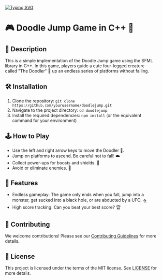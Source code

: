 
<a href="https://git.io/typing-svg"><img src="https://readme-typing-svg.demolab.com?font=Fira+Code&pause=1000&random=false&width=![giphy](https://github.com/rayen-feb/Doodle-Jump-Game-/assets/131598929/eb59a817-e940-427e-9a94-42f0cade465e)
435&lines=Doddle+jump+game++" alt="Typing SVG" /></a>

# 🎮 Doodle Jump Game in C++ 🚀

## 📝 Description
This is a simple implementation of the Doodle Jump game using the SFML library in C++. In this game, players guide a cute four-legged creature called "The Doodler" 🐾 up an endless series of platforms without falling. 

## 🛠️ Installation
1. Clone the repository: `git clone https://github.com/yourusername/doodlejump.git`
2. Navigate to the project directory: `cd doodlejump`
3. Install the required dependencies: `npm install` (or the equivalent command for your environment)

## 🕹️ How to Play
- Use the left and right arrow keys to move the Doodler 🐾.
- Jump on platforms to ascend. Be careful not to fall! ☁️
- Collect power-ups for boosts and shields. 🚀
- Avoid or eliminate enemies. 👾

## 🌟 Features
- Endless gameplay: The game only ends when you fall, jump into a monster, get sucked into a black hole, or are abducted by a UFO. 🛸
- High score tracking: Can you beat your best score? 🏆

## 🤝 Contributing
We welcome contributions! Please see our [Contributing Guidelines](CONTRIBUTING.md) for more details.

## 📜 License
This project is licensed under the terms of the MIT license. See [LICENSE](LICENSE) for more details.
